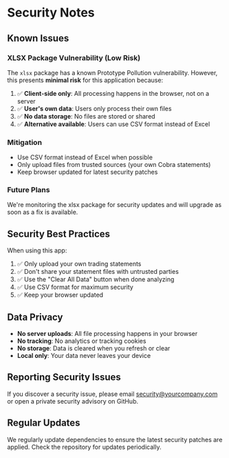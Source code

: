 # Security Notes

## Known Issues

### XLSX Package Vulnerability (Low Risk)

The `xlsx` package has a known Prototype Pollution vulnerability. However, this presents **minimal risk** for this application because:

1. ✅ **Client-side only**: All processing happens in the browser, not on a server
2. ✅ **User's own data**: Users only process their own files
3. ✅ **No data storage**: No files are stored or shared
4. ✅ **Alternative available**: Users can use CSV format instead of Excel

### Mitigation

- Use CSV format instead of Excel when possible
- Only upload files from trusted sources (your own Cobra statements)
- Keep browser updated for latest security patches

### Future Plans

We're monitoring the xlsx package for security updates and will upgrade as soon as a fix is available.

## Security Best Practices

When using this app:

1. ✅ Only upload your own trading statements
2. ✅ Don't share your statement files with untrusted parties
3. ✅ Use the "Clear All Data" button when done analyzing
4. ✅ Use CSV format for maximum security
5. ✅ Keep your browser updated

## Data Privacy

- **No server uploads**: All file processing happens in your browser
- **No tracking**: No analytics or tracking cookies
- **No storage**: Data is cleared when you refresh or clear
- **Local only**: Your data never leaves your device

## Reporting Security Issues

If you discover a security issue, please email security@yourcompany.com or open a private security advisory on GitHub.

## Regular Updates

We regularly update dependencies to ensure the latest security patches are applied. Check the repository for updates periodically.


